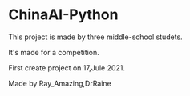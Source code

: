 # ChinaAI-Python
This project is made by three middle-school studets.


It's made for a competition.


First create project on 17,Jule 2021.





Made by Ray_Amazing,DrRaine
